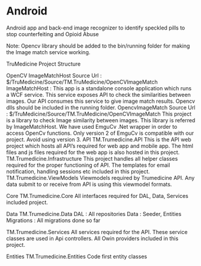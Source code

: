 # Android
Android app and back-end image recognizer to identify speckled pills to stop counterfeiting and Opioid Abuse

Note: Opencv library should be added to the bin/running folder for making the Image match service working.

TruMedicine Project Structure

OpenCV
ImageMatchHost 
Source Url : $/TruMedicine/Source/TM.TruMedicine/OpenCVImageMatch
ImageMatchHost : This app is a standalone console application which runs a WCF service. This service exposes API to check the similarities between images. Our API consumes this service to give image match results. Opencv dlls should be included in the running folder. 
OpencvImageMatch
Source Url : $/TruMedicine/Source/TM.TruMedicine/OpenCVImageMatch
This project is a library to check Image similarity between images. This library is referred by 
ImageMatchHost.
We have used EmguCv .Net wrapper in order to access OpenCv functions. Only version 2 of EmguCv is compatible with our project. Avoid using version 3.
API
TM.Trumedicine.API
This is the API web project which hosts all API’s required for web app and mobile app. The html files and js files required for the web app is also hosted in this project.
TM.Trumedicine.Infrastructure
This project handles all helper classes required for the proper functioning of API. The templates for email notification, handling sessions etc included in this project.
TM.Trumedicine.ViewModels
Viewmodels required by Trumedicine API. Any data submit to  or receive from API is using this viewmodel formats.

Core
TM.Trumedicine.Core
All interfaces required for DAL, Data, Services included project.

Data
TM.Trumedicine.Data
DAL : All repositories
Data : Seeder, Entities
Migrations : All migrations done so far

TM.Trumedicine.Services
All services required for the API. These service classes are used in Api controllers.
All Owin providers included in this project.

Entities
TM.Trumedicine.Entities
Code first entity classes




